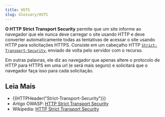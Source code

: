 ```yaml
---
title: HSTS
slug: Glossary/HSTS
---
```


**O HTTP Strict Transport Security** permite que um site informe ao navegador que ele nunca deve carregar o site usando HTTP e deve converter automaticamente todas as tentativas de acessar o site usando HTTP para solicitações HTTPS. Consiste em um cabeçalho HTTP [`Strict-Transport-Security`](/pt-BR/docs/Web/HTTP/Headers/Strict-Transport-Security), enviado de volta pelo servidor com o recurso.

Em outras palavras, ele diz ao navegador que apenas altere o protocolo de HTTP para HTTPS em uma url (e será mais seguro) e solicitará que o navegador faça isso para cada solicitação.

## Leia Mais

- {{HTTPHeader("Strict-Transport-Security")}}
- Artigo OWASP: [HTTP Strict Transport Security](https://www.owasp.org/index.php/HTTP_Strict_Transport_Security)
- Wikipedia: [HTTP Strict Transport Security](https://en.wikipedia.org/wiki/HTTP_Strict_Transport_Security)
